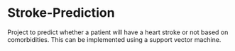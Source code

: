 # Stroke-Prediction
Project to predict whether a patient will have a heart stroke or not based on comorbidities. This can be implemented using a support vector machine.
